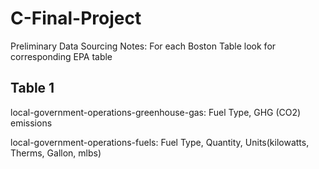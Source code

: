 # C-Final-Project

Preliminary Data Sourcing Notes: For each Boston Table look for corresponding EPA table
## Table 1
local-government-operations-greenhouse-gas: Fuel Type, GHG (CO2) emissions


local-government-operations-fuels: Fuel Type, Quantity, Units(kilowatts, Therms, Gallon, mlbs)

